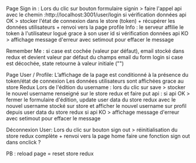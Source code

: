 Page Sign in :
Lors du clic sur bouton formulaire signin > faire l'appel api avec le chemin :http://localhost:3001/user/login
si vérification données api OK > stocker l'état de connexion dans le store (token) + récupérer les données utilisateurs + renvoi vers la page profile
Info : le serveur affilie le token à l'utilisateur logué grace à son user id
si vérification données api KO > affichage message d'erreur avec setimout pour effacer le message

Remember Me :
si case est cochée (valeur par défaut), email stocké dans redux et devient valeur par défaut du champs email du form login
si case est décochée, state retourne à valeur initiale ("")

Page User / Profile:
L’affichage de la page est conditionné à la présence du token/état de connexion
Les données utilisateurs sont affichées grace au store Redux
Lors de l'édition du username : lors du clic sur save > stocker le nouvel username renseigné sur le store redux et faire put api :
si api OK > fermer le formulaire d'édition, update user data du store redux avec le nouvel username stocké sur store et afficher le nouvel username sur profil depuis user data du store redux
si api KO > affichage message d'erreur avec setimout pour effacer le message

Déconnexion User:
Lors du clic sur bouton sign out > réinitialisation du store redux complète + renvoi vers la page home
faire une fonction sign out dans onclick ?

PB : reload page = reset store redux
